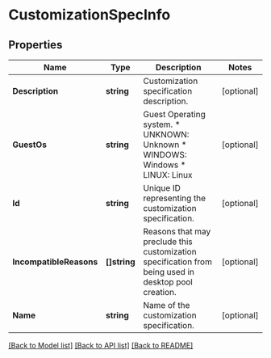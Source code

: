 # CustomizationSpecInfo

## Properties

Name | Type | Description | Notes
------------ | ------------- | ------------- | -------------
**Description** | **string** | Customization specification description. | [optional] 
**GuestOs** | **string** | Guest Operating system. * UNKNOWN: Unknown * WINDOWS: Windows * LINUX: Linux | [optional] 
**Id** | **string** | Unique ID representing the customization specification. | [optional] 
**IncompatibleReasons** | **[]string** | Reasons that may preclude this customization specification from being used in desktop pool creation. | [optional] 
**Name** | **string** | Name of the customization specification. | [optional] 

[[Back to Model list]](../README.md#documentation-for-models) [[Back to API list]](../README.md#documentation-for-api-endpoints) [[Back to README]](../README.md)


